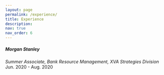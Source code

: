 ```yaml
---
layout: page
permalink: /experience/
title: Experience
description:
nav: true
nav_order: 6
---
```




##### Morgan Stanley
<em> Summer Associate, Bank Resource Management, XVA Strategies Division </em>
Jun. 2020 - Aug. 2020